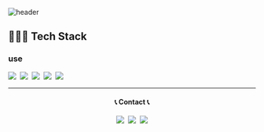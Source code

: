 ![header](https://capsule-render.vercel.app/api?type=Waving&color=auto&height=300&section=header&text=K_Min-hh&fontSize=70&animation=fadeIn)

  
<h2>👩🏻‍💻 Tech Stack</h2>
<h3>use</h3>
<p>
<img src="https://img.shields.io/badge/HTML5-E34F26?style=for-the-badge&logo=HTML5&logoColor=white"/></a>&nbsp
<img src="https://img.shields.io/badge/CSS3-1572B6?style=for-the-badge&logo=CSS3&logoColor=white"/></a>&nbsp
<img src="https://img.shields.io/badge/JavaScript-F7DF1E?style=for-the-badge&logo=JavaScript&logoColor=white"/></a>&nbsp
<img src="https://img.shields.io/badge/react-1572B6?style=for-the-badge&logo=react&logoColor="white"/></a>&nbsp
<img src="https://img.shields.io/badge/redux-7146B3?style=for-the-badge&logo=redux&logoColor="white"/></a>&nbsp
                                                                                                    
</p>
<p>
<hr/>
<h4 align="center">📞 Contact 📞</h4>
<p align="center">
  <a href="https://minhhk.tistory.com/"><img src="https://img.shields.io/badge/Tech%20Blog-EB4C16?style=flat-square&logo=Tistory&logoColor=white&link=https://paksubeen.tistory.com/"/></a>&nbsp
  <a href="https://www.instagram.com/ndb_m.hhk/"><img src="https://img.shields.io/badge/Instagram-E4405F?style=flat-square&logo=Instagram&logoColor=white&link=https://www.instagram.com/ndb_m.hhk/"/></a>&nbsp
  <a href="mailto:alszn2222@gmail.com"><img src="https://img.shields.io/badge/Gmail-d14836?style=flat-square&logo=Gmail&logoColor=white&link=alszn2222@naver.gmail"/></a>
</p>
